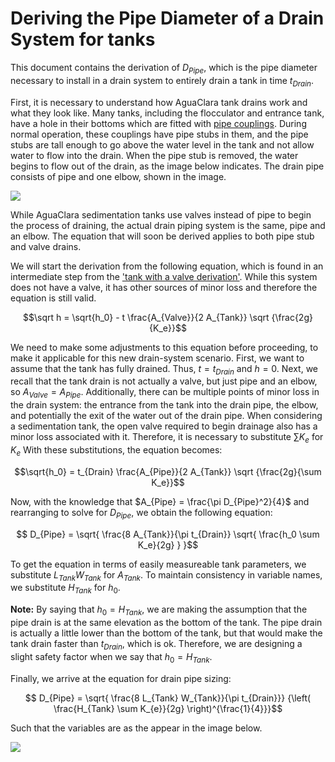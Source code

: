 # Deriving the Pipe Diameter of a Drain System for tanks

This document contains the derivation of $D_{Pipe}$, which is the pipe diameter necessary to install in a drain system to entirely drain a tank in time $t_{Drain}$.

First, it is necessary to understand how AguaClara tank drains work and what they look like. Many tanks, including the flocculator and entrance tank, have a hole in their bottoms which are fitted with [pipe couplings](https://www.mrpoolman.com.au/assets/thumbL/16057.jpg). During normal operation, these couplings have pipe stubs in them, and the pipe stubs are tall enough to go above the water level in the tank and not allow water to flow into the drain. When the pipe stub is removed, the water begins to flow out of the drain, as the image below indicates. The drain pipe consists of pipe and one elbow, shown in the image.

![](https://github.com/AguaClara/CEE4540_Master/blob/master/Summary%20Sheets/Images/Pipe_stub_drainage.jpg?raw=true)

While AguaClara sedimentation tanks use valves instead of pipe to begin the process of draining, the actual drain piping system is the same, pipe and an elbow. The equation that will soon be derived applies to both pipe stub and valve drains.

We will start the derivation from the following equation, which is found in an intermediate step from the ['tank with a valve derivation'](https://github.com/AguaClara/CEE4540_Master/blob/master/Summary%20Sheets/Derivation_flow_through_tank_with_a_valve.md). While this system does not have a valve, it has other sources of minor loss and therefore the equation is still valid.

$$\sqrt h  = \sqrt{h_0} - t \frac{A_{Valve}}{2 A_{Tank}} \sqrt {\frac{2g}{K_e}}$$

We need to make some adjustments to this equation before proceeding, to make it applicable for this new drain-system scenario.  First, we want to assume that the tank has fully drained. Thus, $t = t_{Drain}$ and $h = 0$. Next, we recall that the tank drain is not actually a valve, but just pipe and an elbow, so $A_{Valve} = A_{Pipe}$. Additionally, there can be multiple points of minor loss in the drain system: the entrance from the tank into the drain pipe, the elbow, and potentially the exit of the water out of the drain pipe. When considering a sedimentation tank, the open valve required to begin drainage also has a minor loss associated with it. Therefore, it is necessary to substitute $\sum K_e$ for $K_e$ With these substitutions,  the equation becomes:

$$\sqrt{h_0}  = t_{Drain} \frac{A_{Pipe}}{2 A_{Tank}} \sqrt {\frac{2g}{\sum K_e}}$$

Now, with the knowledge that $A_{Pipe} = \frac{\pi D_{Pipe}^2}{4}$ and rearranging to solve for $D_{Pipe}$, we obtain the following equation:

$$ D_{Pipe} = \sqrt{ \frac{8 A_{Tank}}{\pi t_{Drain}} \sqrt{ \frac{h_0 \sum K_e}{2g} } }$$

To get the equation in terms of easily measureable tank parameters, we substitute $L_{Tank} W_{Tank}$ for $A_{Tank}$. To maintain consistency in variable names, we substitute $H_{Tank}$ for $h_0$.   

**Note:** By saying that $h_0 = H_{Tank}$, we are making the assumption that the pipe drain is at the same elevation as the bottom of the tank. The pipe drain is actually a little lower than the bottom of the tank, but that would make the tank drain faster than $t_{Drain}$, which is ok. Therefore, we are designing a slight safety factor when we say that $h_0 = H_{Tank}$.

Finally, we arrive at the equation for drain pipe sizing:

$$ D_{Pipe} = \sqrt{ \frac{8 L_{Tank} W_{Tank}}{\pi t_{Drain}}} {\left( \frac{H_{Tank} \sum K_{e}}{2g} \right)^{\frac{1}{4}}}$$

Such that the variables are as the appear in the image below.

![](https://github.com/AguaClara/CEE4540_Master/blob/master/Summary%20Sheets/Images/Pipe_stub_drainage_variables.jpg?raw=true)
